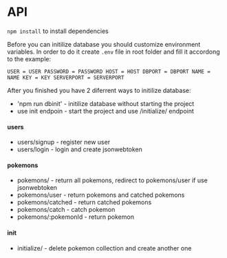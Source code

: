 # API

`npm install` to install dependencies

Before you can initilize database you should customize environment variables. In order to do it create `.env` file in root folder and fill it accordong to the example:

`USER = USER
 PASSWORD = PASSWORD
 HOST = HOST
 DBPORT = DBPORT
 NAME = NAME
 KEY = KEY
 SERVERPORT = SERVERPORT`

After you finished you have 2 diferrent ways to initilize database:

 * 'npm run dbinit' - initilize database without starting the project
 * use init endpoin - start the project and use /initialize/ endpoint

#### users ####

 * users/signup - register new user
 * users/login - login and create jsonwebtoken

#### pokemons ####

 * pokemons/ - return all pokemons, redirect to pokemons/user if use jsonwebtoken
 * pokemons/user - return pokemons and catched pokemons
 * pokemons/catched - return catched pokemons
 * pokemons/catch - catch pokemon
 * pokemons/:pokemonId - return pokemon

#### init ####

 * initialize/ - delete pokemon collection and create another one
